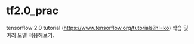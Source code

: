 # tf2.0_prac

tensorflow 2.0 tutorial (https://www.tensorflow.org/tutorials?hl=ko) 학습 및 여러 모델 적용해보기.


